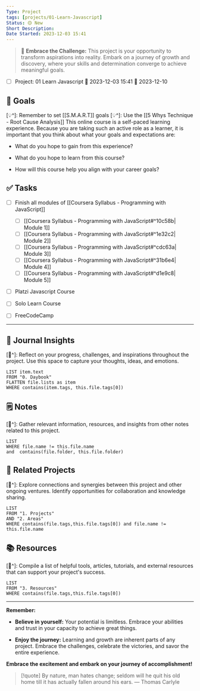 ```yaml
---
Type: Project
tags: [projects/01-Learn-Javascript]
Status: 🟡 New
Short Description:
Date Started: 2023-12-03 15:41
---
```

> 🌟 **Embrace the Challenge:** 
> This project is your opportunity to transform aspirations into reality. Embark on a journey of growth and discovery, where your skills and determination converge to achieve meaningful goals.

- [ ] Project: 01 Learn Javascript 🛫 2023-12-03 15:41 📅 2023-12-10
## 🎯 **Goals**
[💡^]: Remember to set [[S.M.A.R.T]] goals
[💡^]: Use the [[5 Whys Technique - Root Cause Analysis]]
This online course is a self-paced learning experience. Because you are taking such an active role as a learner, it is important that you think about what your goals and expectations are:

- What do you hope to gain from this experience?
    
- What do you hope to learn from this course?
    
- How will this course help you align with your career goals?

## ✅ **Tasks**

- [ ] Finish all modules of [[Coursera Syllabus - Programming with JavaScript]] 
	- [ ] [[Coursera Syllabus - Programming with JavaScript#^10c58b| Module 1]]
	- [ ]  [[Coursera Syllabus - Programming with JavaScript#^1e32c2| Module 2]]
	- [ ]  [[Coursera Syllabus - Programming with JavaScript#^cdc63a| Module 3]]
	- [ ]  [[Coursera Syllabus - Programming with JavaScript#^31b6e4| Module 4]]
	- [ ]  [[Coursera Syllabus - Programming with JavaScript#^d1e9c8| Module 5]]
- [ ] Platzi Javascript Course
- [ ] Solo Learn Course
- [ ] FreeCodeCamp


---
## 📖 Journal Insights
[💭^]: Reflect on your progress, challenges, and inspirations throughout the project. Use this space to capture your thoughts, ideas, and emotions.

``` dataview
LIST item.text
FROM "0. Daybook"
FLATTEN file.lists as item
WHERE contains(item.tags, this.file.tags[0])

```

## 🗒 Notes
[💭^]: Gather relevant information, resources, and insights from other notes related to this project.
``` dataview
LIST 
WHERE file.name != this.file.name 
and  contains(file.folder, this.file.folder)
```


## 🤝 Related Projects
[💭^]: Explore connections and synergies between this project and other ongoing ventures. Identify opportunities for collaboration and knowledge sharing.
``` dataview
LIST 
FROM "1. Projects"
AND "2. Areas"
WHERE contains(file.tags,this.file.tags[0]) and file.name != this.file.name
```

## 📚 Resources
[💭^]: Compile a list of helpful tools, articles, tutorials, and external resources that can support your project's success.
``` dataview
LIST 
FROM "3. Resources"
WHERE contains(file.tags,this.file.tags[0])
```


---
**Remember:**

- **Believe in yourself:** Your potential is limitless. Embrace your abilities and trust in your capacity to achieve great things.

- **Enjoy the journey:** Learning and growth are inherent parts of any project. Embrace the challenges, celebrate the victories, and savor the entire experience.

**Embrace the excitement and embark on your journey of accomplishment!**

> [!quote] By nature, man hates change; seldom will he quit his old home till it has actually fallen around his ears.
> — Thomas Carlyle
